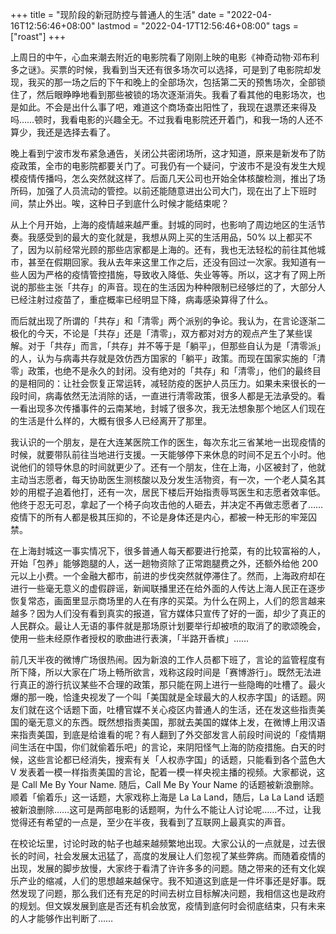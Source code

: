 +++
title = "现阶段的新冠防控与普通人的生活"
date = "2022-04-16T12:56:46+08:00"
lastmod = "2022-04-17T12:56:46+08:00"
tags = ["roast"]
+++

上周日的中午，心血来潮去附近的电影院看了刚刚上映的电影《神奇动物·邓布利多之谜》。买票的时候，我看到当天还有很多场次可以选择，可是到了电影院却发现，我买的那一场之后的下午和晚上的全部场次，包括第二天的预售场次，全部锁住了，然后眼睁睁地看到那些被锁的场次逐渐消失。我看了看其他的电影场次，也是如此。不会是出什么事了吧，难道这个商场查出阳性了，我现在退票还来得及吗……顿时，我看电影的兴趣全无。不过我看电影院还开着门，和我一场的人还不算少，我还是选择去看了。

晚上看到宁波市发布紧急通告，关闭公共密闭场所，这才知道，原来是新发布了防疫政策，全市的电影院都要关门了。可我仍有一个疑问，宁波市不是没有发生大规模疫情传播吗，怎么突然就这样了。后面几天公司也开始全体核酸检测，推出了场所码，加强了人员流动的管控。以前还能随意进出公司大门，现在出了上下班时间，禁止外出。唉，这种日子到底什么时候才能结束呢？

从上个月开始，上海的疫情越来越严重。封城的同时，也影响了周边地区的生活节奏。我感受到的最大的变化就是，我想从网上买的生活用品，50% 以上都买不了，因为以前经常光顾的那些店家都是上海的。还有，我也无法轻松的前往其他城市，甚至在假期回家。我从去年来这里工作之后，还没有回过一次家。我知道有一些人因为严格的疫情管控措施，导致收入降低、失业等等。所以，这才有了网上所说的那些主张「共存」的声音。现在的生活因为种种限制已经够烂的了，大部分人已经注射过疫苗了，重症概率已经明显下降，病毒感染算得了什么。

而后就出现了所谓的「共存」和「清零」两个派别的争论。我认为，在言论逐渐二极化的今天，不论是「共存」还是「清零」，双方都对对方的观点产生了某些误解。对于「共存」而言，「共存」并不等于是「躺平」，但那些自认为是「清零派」的人，认为与病毒共存就是效仿西方国家的「躺平」政策。而现在国家实施的「清零」政策，也绝不是永久的封闭。没有绝对的「共存」和「清零」，他们的最终目的是相同的：让社会恢复正常运转，减轻防疫的医护人员压力。如果未来很长的一段时间，病毒依然无法消除的话，一直进行清零政策，很多人都是无法承受的。看一看出现多次传播事件的云南某地，封城了很多次，我无法想象那个地区人们现在的生活是什么样的，大概有很多人已经离开了那里。

我认识的一个朋友，是在大连某医院工作的医生，每次东北三省某地一出现疫情的时候，就要带队前往当地进行支援。一天能够停下来休息的时间不足五个小时。他说他们的领导休息的时间就更少了。还有一个朋友，住在上海，小区被封了，他就主动当志愿者，每天协助医生测核酸以及分发生活物资，有一次，一个老人莫名其妙的用棍子追着他打，还有一次，居民下楼后开始指责辱骂医生和志愿者效率低。他终于忍无可忍，拿起了一个椅子向攻击他的人砸去，并决定不再做志愿者了……疫情下的所有人都是极其压抑的，不论是身体还是内心，都被一种无形的牢笼囚禁。

在上海封城这一事实情况下，很多普通人每天都要进行抢菜，有的比较富裕的人，开始「包养」能够跑腿的人，送一趟物资除了正常跑腿费之外，还额外给他 200 元以上小费。一个金融大都市，前进的步伐突然就停滞住了。然而，上海政府却在进行一些毫无意义的虚假辟谣，新闻联播里还在给外面的人传达上海人民正在逐步恢复常态，画面里显示商场里的人在有序的买菜。为什么在网上，人们的怨言越来越多？因为人们没有看到真实的报道，官方媒体只宣传了好的一面，却少了真正的人民群众。最让人无语的事件就是那场原计划要举行却被喷的取消了的歌颂晚会，使用一些未经原作者授权的歌曲进行表演，「半路开香槟」……

前几天半夜的微博广场很热闹。因为新浪的工作人员都下班了，言论的监管程度有所下降，所以大家在广场上畅所欲言，戏称这段时间是「赛博游行」。既然无法进行真正的游行抗议某些不合理的政策，那只能在网上进行一些隐晦的吐槽了。最火爆的那一晚，恰逢央视发了一个叫「美国就是全球最大的人权赤字国」的话题。网友们就在这个话题下面，吐槽官媒不关心疫区内普通人的生活，还在发这些指责美国的毫无意义的东西。既然想指责美国，那就去美国的媒体上发，在微博上用汉语来指责美国，到底是给谁看的呢？有人翻到了外交部发言人前段时间说的「疫情期间生活在中国，你们就偷着乐吧」的言论，来阴阳怪气上海的防疫措施。白天的时候，这些言论都已经消失，搜索有关「人权赤字国」的话题，只能看到各个蓝色大 V 发表着一模一样指责美国的言论，配着一模一样央视主播的视频。大家都说，这是 Call Me By Your Name. 随后，Call Me By Your Name 的话题被新浪删除。顺着「偷着乐」这一话题，大家戏称上海是 La La Land，随后，La La Land 话题被新浪删除……这可是两部电影的话题啊，为什么不能让人讨论呢……不过，让我觉得还有希望的一点是，至少在半夜，我看到了互联网上最真实的声音。

在校论坛里，讨论时政的帖子也越来越频繁地出现。大家公认的一点就是，过去很长的时间，社会发展太迅猛了，高度的发展让人们忽视了某些弊病。而随着疫情的出现，发展的脚步放慢，大家终于看清了许许多多的问题。随之带来的还有文化娱乐产业的缩减，人们的思想越来越保守。我不知道这到底是一件坏事还是好事。既然发现了问题，那么我们还有充足的时间去树立目标解决问题，我相信这也是政府的规划。但文娱发展到底是否还有机会放宽，疫情到底何时会彻底结束，只有未来的人才能够作出判断了……